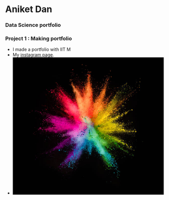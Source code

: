 
# Aniket Dan
### Data Science portfolio

### Project 1 : Making portfolio
- I made a portfolio with IIT M
- My [instagram page](https://www.instagram.com/annoyniket).
- ![Flower!](assests/image.jpg)
<html>  
<head>
<style>
body {
  background-image: url(https://i.redd.it/njegi3gd9nc61.jpg);
);
  background-repeat: no-repeat;
}
</style>
</head>
<body>



